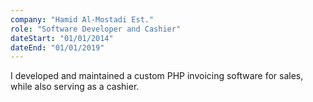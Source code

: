 ```yaml
---
company: "Hamid Al-Mostadi Est."
role: "Software Developer and Cashier"
dateStart: "01/01/2014"
dateEnd: "01/01/2019"
---
```


I developed and maintained a custom PHP invoicing software for sales, while also serving as a cashier.
